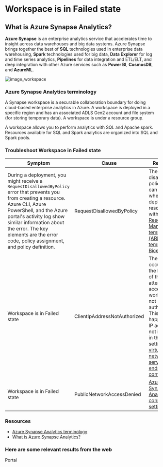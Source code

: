 # Workspace is in Failed state

## What is Azure Synapse Analytics?

**Azure Synapse** is an enterprise analytics service that accelerates time to insight across data warehouses and big data systems. Azure Synapse brings together the best of **SQL** technologies used in enterprise data warehousing, **Spark** technologies used for big data, **Data Explorer** for log and time series analytics, **Pipelines** for data integration and ETL/ELT, and deep integration with other Azure services such as **Power BI**, **CosmosDB**, and **AzureML**.

![image_workspace](https://learn.microsoft.com/azure/synapse-analytics/media/overview-what-is/synapse-architecture.png)


### **Azure Synapse Analytics terminology**

A Synapse workspace is a securable collaboration boundary for doing cloud-based enterprise analytics in Azure. A workspace is deployed in a specific region and has an associated ADLS Gen2 account and file system (for storing temporary data). A workspace is under a resource group.

A workspace allows you to perform analytics with SQL and Apache spark. Resources available for SQL and Spark analytics are organized into SQL and Spark pools.

### **Troubleshoot Workspace in Failed state**

| Symptom | Cause | Resolution |
|-|-|-|
|During a deployment, you might receive a ```RequestDisallowedByPolicy``` error that prevents you from creating a resource. Azure CLI, Azure PowerShell, and the Azure portal's activity log show similar information about the error. The key elements are the error code, policy assignment, and policy definition.|RequestDisallowedByPolicy|The request disallowed by policy error can occur when you deploy resources with an [Azure Resource Manager template (ARM template) or Bicep file](https://learn.microsoft.com/azure/azure-resource-manager/troubleshooting/error-policy-requestdisallowedbypolicy?tabs=azure-cli)|
|Workspace is in Failed state|ClientIpAddressNotAuthorized|The error occurs when the IP address of the client attempting to access the workspace is not authorized. This can happen if the IP address is not included in the [firewall](https://learn.microsoft.com/azure/synapse-analytics/security/synapse-workspace-ip-firewall#configure-ip-firewall-rules-using-the-azure-portal) settings or [virtual network service endpoint configurations](https://learn.microsoft.com/azure/synapse-analytics/security/synapse-workspace-managed-vnet)|
|Workspace is in Failed state|PublicNetworkAccessDenied|[Azure Synapse Analytics connectivity settings](https://learn.microsoft.com/en-us/azure/synapse-analytics/security/connectivity-settings)|




### **Resources**

- [Azure Synapse Analytics terminology](https://learn.microsoft.com/azure/synapse-analytics/overview-terminology)
- [What is Azure Synapse Analytics?](https://learn.microsoft.com/azure/synapse-analytics/overview-what-is)


### **Here are some relevant results from the web**
<azureKB>
    <client>Portal</client>
</azureKB>